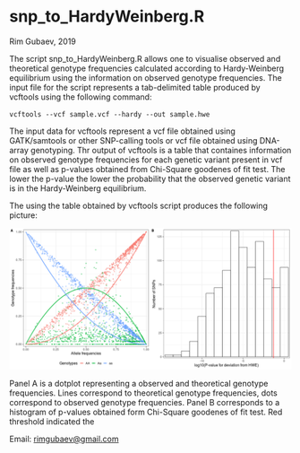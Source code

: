 # snp_to_HardyWeinberg.R

Rim Gubaev, 2019

The script snp_to_HardyWeinberg.R allows one to visualise observed and theoretical genotype frequencies calculated according to Hardy-Weinberg equilibrium using the information on observed genotype frequencies. The input file for the script represents a tab-delimited table produced by vcftools using the following command:
```
vcftools --vcf sample.vcf --hardy --out sample.hwe
```
The input data for vcftools represent a vcf file obtained using GATK/samtools or other SNP-calling tools or vcf file obtained using DNA-array genotyping. Thr output of vcftools is a table that containes information on observed genotype frequencies for each genetic variant present in vcf file as well as p-values obtained from Chi-Square goodenes of fit test. The lower the p-value the lower the probability that the observed genetic variant is in the Hardy-Weinberg equilibrium.

The using the table obtained by vcftools script produces the following picture:

![](https://raw.githubusercontent.com/RimGubaev/snp_to_HardyWeinberg/master/Hardy-Weinberg.png)

Panel A is a dotplot representing a observed and theoretical genotype frequencies. Lines correspond to theoretical genotype frequencies, dots correspond to observed genotype frequencies.
Panel B corresponds to a histogram of p-values obtained form Chi-Square goodenes of fit test. Red threshold indicated the 

Email: rimgubaev@gmail.com
